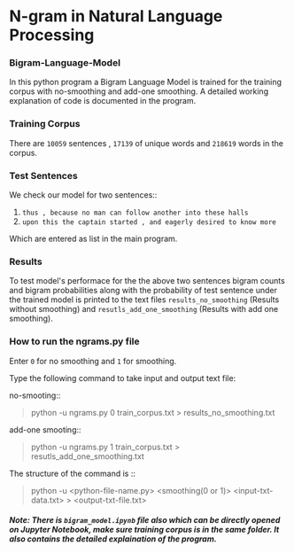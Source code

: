 # N-gram in Natural Language Processing
### Bigram-Language-Model
In this python program a Bigram Language Model is trained for the training corpus with no-smoothing and add-one smoothing. A detailed working explanation of code is documented in the program.
### Training Corpus
There are `10059` sentences , `17139` of unique words and `218619` words in the corpus. 

### Test Sentences
We check our model for two sentences::
1) `thus , because no man can follow another into these halls`
2) `upon this the captain started , and eagerly desired to know more`

Which are entered as list in the main program.

### Results
To test model's performace for the the above two sentences bigram counts and bigram probabilities along with the probability of test sentence under the trained model is printed to the text files `results_no_smoothing` (Results without smoothing) and `resutls_add_one_smoothing` (Results with add one smoothing).

### How to run the ngrams.py file
Enter `0` for no smoothing and `1` for smoothing.

Type the following command to take input and output text file:

no-smooting::
> python -u ngrams.py 0 train_corpus.txt > results_no_smoothing.txt

add-one smooting::
> python -u ngrams.py 1 train_corpus.txt > resutls_add_one_smoothing.txt

The structure of the command is ::
> python -u <python-file-name.py> <smoothing(0 or 1)> <input-txt-data.txt> > <output-txt-file.txt>

##### Note: There is `bigram_model.ipynb` file also which can be directly opened on Jupyter Notebook, make sure training corpus is in the same folder. It also contains the detailed explaination of the program.



